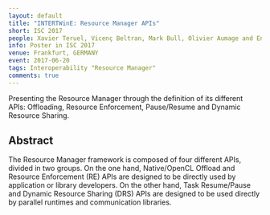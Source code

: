 ```yaml
---
layout: default
title: "INTERTWinE: Resource Manager APIs"
short: ISC 2017
people: Xavier Teruel, Vicenç Beltran, Mark Bull, Olivier Aumage and Enrique S. Quintana
info: Poster in ISC 2017
venue: Frankfurt, GERMANY
event: 2017-06-20
tags: Interoperability "Resource Manager"
comments: true
---
```


Presenting the Resource Manager through the definition of its different APIs:
Offloading, Resource Enforcement, Pause/Resume and Dynamic Resource Sharing.


## Abstract

The Resource Manager framework is composed of four different APIs, divided in
two groups. On the one hand, Native/OpenCL Offload and Resource Enforcement
(RE) APIs are designed to be directly used by application or library
developers. On the other hand, Task Resume/Pause and Dynamic Resource Sharing
(DRS) APIs are designed to be used directly by parallel runtimes and
communication libraries.


